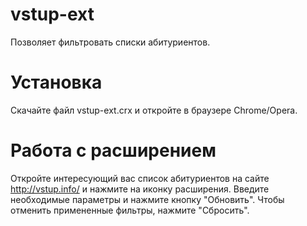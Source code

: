 # vstup-ext
Позволяет фильтровать списки абитуриентов.
# Установка
Скачайте файл vstup-ext.crx и откройте в браузере Chrome/Opera. 
# Работа с расширением
Откройте интересующий вас список абитуриентов на сайте http://vstup.info/ и нажмите на иконку расширения. Введите необходимые параметры и нажмите кнопку "Обновить". Чтобы отменить примененные фильтры, нажмите "Сбросить".
